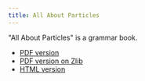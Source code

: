 ```yaml
---
title: All About Particles
---
```


"All About Particles" is a grammar book.

* [PDF version](https://matrix.org/_matrix/media/r0/download/matrix.org/GqYvdEhgKNOcBDSZnDDGsWGc)
* [PDF version on Zlib](http://bookszlibb74ugqojhzhg2a63w5i2atv5bqarulgczawnbmsb6s6qead.onion/book/21241576/67ba13)
* [HTML version](https://ixrec.neocities.org/all-about-particles.html)
